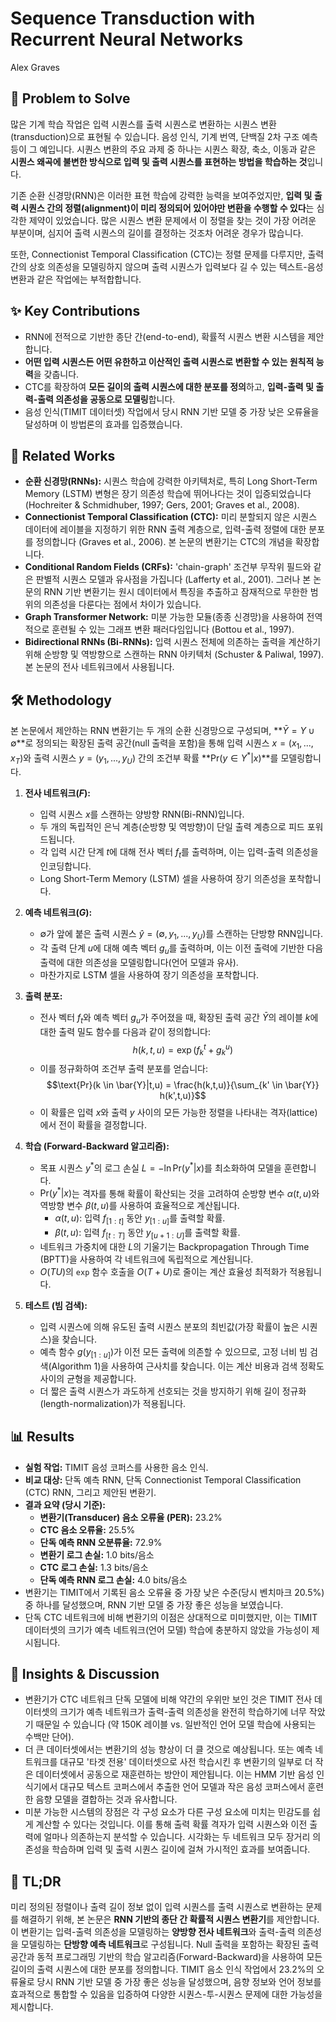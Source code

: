 # Sequence Transduction with Recurrent Neural Networks

Alex Graves

## 🧩 Problem to Solve

많은 기계 학습 작업은 입력 시퀀스를 출력 시퀀스로 변환하는 시퀀스 변환(transduction)으로 표현될 수 있습니다. 음성 인식, 기계 번역, 단백질 2차 구조 예측 등이 그 예입니다. 시퀀스 변환의 주요 과제 중 하나는 시퀀스 확장, 축소, 이동과 같은 **시퀀스 왜곡에 불변한 방식으로 입력 및 출력 시퀀스를 표현하는 방법을 학습하는 것**입니다.

기존 순환 신경망(RNN)은 이러한 표현 학습에 강력한 능력을 보여주었지만, **입력 및 출력 시퀀스 간의 정렬(alignment)이 미리 정의되어 있어야만 변환을 수행할 수 있다**는 심각한 제약이 있었습니다. 많은 시퀀스 변환 문제에서 이 정렬을 찾는 것이 가장 어려운 부분이며, 심지어 출력 시퀀스의 길이를 결정하는 것조차 어려운 경우가 많습니다.

또한, Connectionist Temporal Classification (CTC)는 정렬 문제를 다루지만, 출력 간의 상호 의존성을 모델링하지 않으며 출력 시퀀스가 입력보다 길 수 있는 텍스트-음성 변환과 같은 작업에는 부적합합니다.

## ✨ Key Contributions

- RNN에 전적으로 기반한 종단 간(end-to-end), 확률적 시퀀스 변환 시스템을 제안합니다.
- **어떤 입력 시퀀스든 어떤 유한하고 이산적인 출력 시퀀스로 변환할 수 있는 원칙적 능력**을 갖춥니다.
- CTC를 확장하여 **모든 길이의 출력 시퀀스에 대한 분포를 정의**하고, **입력-출력 및 출력-출력 의존성을 공동으로 모델링**합니다.
- 음성 인식(TIMIT 데이터셋) 작업에서 당시 RNN 기반 모델 중 가장 낮은 오류율을 달성하며 이 방법론의 효과를 입증했습니다.

## 📎 Related Works

- **순환 신경망(RNNs):** 시퀀스 학습에 강력한 아키텍처로, 특히 Long Short-Term Memory (LSTM) 변형은 장기 의존성 학습에 뛰어나다는 것이 입증되었습니다 (Hochreiter & Schmidhuber, 1997; Gers, 2001; Graves et al., 2008).
- **Connectionist Temporal Classification (CTC):** 미리 분할되지 않은 시퀀스 데이터에 레이블을 지정하기 위한 RNN 출력 계층으로, 입력-출력 정렬에 대한 분포를 정의합니다 (Graves et al., 2006). 본 논문의 변환기는 CTC의 개념을 확장합니다.
- **Conditional Random Fields (CRFs):** 'chain-graph' 조건부 무작위 필드와 같은 판별적 시퀀스 모델과 유사점을 가집니다 (Lafferty et al., 2001). 그러나 본 논문의 RNN 기반 변환기는 원시 데이터에서 특징을 추출하고 잠재적으로 무한한 범위의 의존성을 다룬다는 점에서 차이가 있습니다.
- **Graph Transformer Network:** 미분 가능한 모듈(종종 신경망)을 사용하여 전역적으로 훈련될 수 있는 그래프 변환 패러다임입니다 (Bottou et al., 1997).
- **Bidirectional RNNs (Bi-RNNs):** 입력 시퀀스 전체에 의존하는 출력을 계산하기 위해 순방향 및 역방향으로 스캔하는 RNN 아키텍처 (Schuster & Paliwal, 1997). 본 논문의 전사 네트워크에서 사용됩니다.

## 🛠️ Methodology

본 논문에서 제안하는 RNN 변환기는 두 개의 순환 신경망으로 구성되며, **$\bar{Y} = Y \cup \emptyset$**로 정의되는 확장된 출력 공간(null 출력을 포함)을 통해 입력 시퀀스 $x = (x_1, ..., x_T)$와 출력 시퀀스 $y = (y_1, ..., y_U)$ 간의 조건부 확률 **$\text{Pr}(y \in Y^*|x)$**를 모델링합니다.

1. **전사 네트워크($F$):**

   - 입력 시퀀스 $x$를 스캔하는 양방향 RNN(Bi-RNN)입니다.
   - 두 개의 독립적인 은닉 계층(순방향 및 역방향)이 단일 출력 계층으로 피드 포워드됩니다.
   - 각 입력 시간 단계 $t$에 대해 전사 벡터 $f_t$를 출력하며, 이는 입력-출력 의존성을 인코딩합니다.
   - Long Short-Term Memory (LSTM) 셀을 사용하여 장기 의존성을 포착합니다.

2. **예측 네트워크($G$):**

   - $\emptyset$가 앞에 붙은 출력 시퀀스 $\hat{y} = (\emptyset, y_1, ..., y_U)$를 스캔하는 단방향 RNN입니다.
   - 각 출력 단계 $u$에 대해 예측 벡터 $g_u$를 출력하며, 이는 이전 출력에 기반한 다음 출력에 대한 의존성을 모델링합니다(언어 모델과 유사).
   - 마찬가지로 LSTM 셀을 사용하여 장기 의존성을 포착합니다.

3. **출력 분포:**

   - 전사 벡터 $f_t$와 예측 벡터 $g_u$가 주어졌을 때, 확장된 출력 공간 $\bar{Y}$의 레이블 $k$에 대한 출력 밀도 함수를 다음과 같이 정의합니다:
     $$h(k,t,u) = \exp(f_k^t + g_k^u)$$
   - 이를 정규화하여 조건부 출력 분포를 얻습니다:
     $$\text{Pr}(k \in \bar{Y}|t,u) = \frac{h(k,t,u)}{\sum_{k' \in \bar{Y}} h(k',t,u)}$$
   - 이 확률은 입력 $x$와 출력 $y$ 사이의 모든 가능한 정렬을 나타내는 격자(lattice)에서 전이 확률을 결정합니다.

4. **학습 (Forward-Backward 알고리즘):**

   - 목표 시퀀스 $y^*$의 로그 손실 $L = -\ln \text{Pr}(y^*|x)$를 최소화하여 모델을 훈련합니다.
   - $\text{Pr}(y^*|x)$는 격자를 통해 확률이 확산되는 것을 고려하여 순방향 변수 $\alpha(t,u)$와 역방향 변수 $\beta(t,u)$를 사용하여 효율적으로 계산됩니다.
     - $\alpha(t,u)$: 입력 $f_{[1:t]}$ 동안 $y_{[1:u]}$를 출력할 확률.
     - $\beta(t,u)$: 입력 $f_{[t:T]}$ 동안 $y_{[u+1:U]}$를 출력할 확률.
   - 네트워크 가중치에 대한 $L$의 기울기는 Backpropagation Through Time (BPTT)을 사용하여 각 네트워크에 독립적으로 계산됩니다.
   - $O(TU)$의 `exp` 함수 호출을 $O(T+U)$로 줄이는 계산 효율성 최적화가 적용됩니다.

5. **테스트 (빔 검색):**
   - 입력 시퀀스에 의해 유도된 출력 시퀀스 분포의 최빈값(가장 확률이 높은 시퀀스)을 찾습니다.
   - 예측 함수 $g(y_{[1:u]})$가 이전 모든 출력에 의존할 수 있으므로, 고정 너비 빔 검색(Algorithm 1)을 사용하여 근사치를 찾습니다. 이는 계산 비용과 검색 정확도 사이의 균형을 제공합니다.
   - 더 짧은 출력 시퀀스가 과도하게 선호되는 것을 방지하기 위해 길이 정규화(length-normalization)가 적용됩니다.

## 📊 Results

- **실험 작업:** TIMIT 음성 코퍼스를 사용한 음소 인식.
- **비교 대상:** 단독 예측 RNN, 단독 Connectionist Temporal Classification (CTC) RNN, 그리고 제안된 변환기.
- **결과 요약 (당시 기준):**
  - **변환기(Transducer) 음소 오류율 (PER):** 23.2%
  - **CTC 음소 오류율:** 25.5%
  - **단독 예측 RNN 오분류율:** 72.9%
  - **변환기 로그 손실:** 1.0 bits/음소
  - **CTC 로그 손실:** 1.3 bits/음소
  - **단독 예측 RNN 로그 손실:** 4.0 bits/음소
- 변환기는 TIMIT에서 기록된 음소 오류율 중 가장 낮은 수준(당시 벤치마크 20.5%) 중 하나를 달성했으며, RNN 기반 모델 중 가장 좋은 성능을 보였습니다.
- 단독 CTC 네트워크에 비해 변환기의 이점은 상대적으로 미미했지만, 이는 TIMIT 데이터셋의 크기가 예측 네트워크(언어 모델) 학습에 충분하지 않았을 가능성이 제시됩니다.

## 🧠 Insights & Discussion

- 변환기가 CTC 네트워크 단독 모델에 비해 약간의 우위만 보인 것은 TIMIT 전사 데이터셋의 크기가 예측 네트워크가 출력-출력 의존성을 완전히 학습하기에 너무 작았기 때문일 수 있습니다 (약 150K 레이블 vs. 일반적인 언어 모델 학습에 사용되는 수백만 단어).
- 더 큰 데이터셋에서는 변환기의 성능 향상이 더 클 것으로 예상됩니다. 또는 예측 네트워크를 대규모 '타겟 전용' 데이터셋으로 사전 학습시킨 후 변환기의 일부로 더 작은 데이터셋에서 공동으로 재훈련하는 방안이 제안됩니다. 이는 HMM 기반 음성 인식기에서 대규모 텍스트 코퍼스에서 추출한 언어 모델과 작은 음성 코퍼스에서 훈련한 음향 모델을 결합하는 것과 유사합니다.
- 미분 가능한 시스템의 장점은 각 구성 요소가 다른 구성 요소에 미치는 민감도를 쉽게 계산할 수 있다는 것입니다. 이를 통해 출력 확률 격자가 입력 시퀀스와 이전 출력에 얼마나 의존하는지 분석할 수 있습니다. 시각화는 두 네트워크 모두 장거리 의존성을 학습하며 입력 및 출력 시퀀스 길이에 걸쳐 가시적인 효과를 보여줍니다.

## 📌 TL;DR

미리 정의된 정렬이나 출력 길이 정보 없이 입력 시퀀스를 출력 시퀀스로 변환하는 문제를 해결하기 위해, 본 논문은 **RNN 기반의 종단 간 확률적 시퀀스 변환기**를 제안합니다. 이 변환기는 입력-출력 의존성을 모델링하는 **양방향 전사 네트워크**와 출력-출력 의존성을 모델링하는 **단방향 예측 네트워크**로 구성됩니다. Null 출력을 포함하는 확장된 출력 공간과 동적 프로그래밍 기반의 학습 알고리즘(Forward-Backward)을 사용하여 모든 길이의 출력 시퀀스에 대한 분포를 정의합니다. TIMIT 음소 인식 작업에서 23.2%의 오류율로 당시 RNN 기반 모델 중 가장 좋은 성능을 달성했으며, 음향 정보와 언어 정보를 효과적으로 통합할 수 있음을 입증하여 다양한 시퀀스-투-시퀀스 문제에 대한 가능성을 제시합니다.
